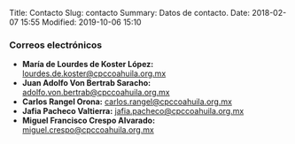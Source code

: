 Title: Contacto
Slug: contacto
Summary: Datos de contacto.
Date: 2018-02-07 15:55
Modified: 2019-10-06 15:10


### Correos electrónicos

* **María de Lourdes de Koster López:** <lourdes.de.koster@cpccoahuila.org.mx>
* **Juan Adolfo Von Bertrab Saracho:** <adolfo.von.bertrab@cpccoahuila.org.mx>
* **Carlos Rangel Orona:** <carlos.rangel@cpccoahuila.org.mx>
* **Jafia Pacheco Valtierra:** <jafia.pacheco@cpccoahuila.org.mx>
* **Miguel Francisco Crespo Alvarado:** <miguel.crespo@cpccoahuila.org.mx>
